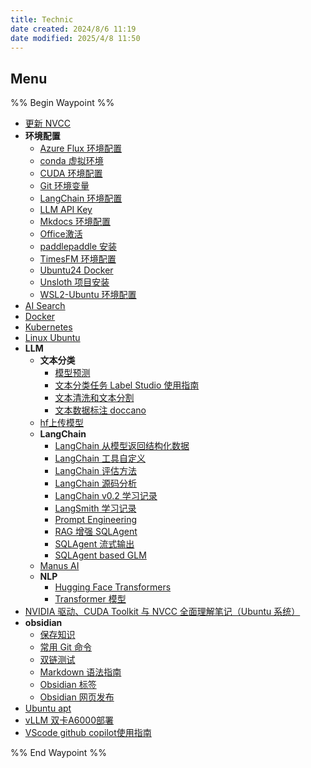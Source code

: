 ```yaml
---
title: Technic
date created: 2024/8/6 11:19
date modified: 2025/4/8 11:50
---
```

## Menu

%% Begin Waypoint %%

- [更新 NVCC](./%E6%9B%B4%E6%96%B0%20NVCC.md)
- **环境配置**
	- [Azure Flux 环境配置](./%E7%8E%AF%E5%A2%83%E9%85%8D%E7%BD%AE/Azure%20Flux%20%E7%8E%AF%E5%A2%83%E9%85%8D%E7%BD%AE.md)
	- [conda 虚拟环境](./%E7%8E%AF%E5%A2%83%E9%85%8D%E7%BD%AE/conda%20%E8%99%9A%E6%8B%9F%E7%8E%AF%E5%A2%83.md)
	- [CUDA 环境配置](./%E7%8E%AF%E5%A2%83%E9%85%8D%E7%BD%AE/CUDA%20%E7%8E%AF%E5%A2%83%E9%85%8D%E7%BD%AE.md)
	- [Git 环境变量](./%E7%8E%AF%E5%A2%83%E9%85%8D%E7%BD%AE/Git%20%E7%8E%AF%E5%A2%83%E5%8F%98%E9%87%8F.md)
	- [LangChain 环境配置](./%E7%8E%AF%E5%A2%83%E9%85%8D%E7%BD%AE/LangChain%20%E7%8E%AF%E5%A2%83%E9%85%8D%E7%BD%AE.md)
	- [LLM API Key](./%E7%8E%AF%E5%A2%83%E9%85%8D%E7%BD%AE/LLM%20API%20Key.md)
	- [Mkdocs 环境配置](./%E7%8E%AF%E5%A2%83%E9%85%8D%E7%BD%AE/Mkdocs%20%E7%8E%AF%E5%A2%83%E9%85%8D%E7%BD%AE.md)
	- [Office激活](./%E7%8E%AF%E5%A2%83%E9%85%8D%E7%BD%AE/Office%E6%BF%80%E6%B4%BB.md)
	- [paddlepaddle 安装](./%E7%8E%AF%E5%A2%83%E9%85%8D%E7%BD%AE/paddlepaddle%20%E5%AE%89%E8%A3%85.md)
	- [TimesFM 环境配置](./%E7%8E%AF%E5%A2%83%E9%85%8D%E7%BD%AE/TimesFM%20%E7%8E%AF%E5%A2%83%E9%85%8D%E7%BD%AE.md)
	- [Ubuntu24 Docker](./%E7%8E%AF%E5%A2%83%E9%85%8D%E7%BD%AE/Ubuntu24%20Docker.md)
	- [Unsloth 项目安装](./%E7%8E%AF%E5%A2%83%E9%85%8D%E7%BD%AE/Unsloth%20%E9%A1%B9%E7%9B%AE%E5%AE%89%E8%A3%85.md)
	- [WSL2-Ubuntu 环境配置](./%E7%8E%AF%E5%A2%83%E9%85%8D%E7%BD%AE/WSL2-Ubuntu%20%E7%8E%AF%E5%A2%83%E9%85%8D%E7%BD%AE.md)
- [AI Search](./AI%20Search.md)
- [Docker](./Docker.md)
- [Kubernetes](./Kubernetes.md)
- [Linux Ubuntu](./Linux%20Ubuntu.md)
- **LLM**
	- **文本分类**
		- [模型预测](./LLM/%E6%96%87%E6%9C%AC%E5%88%86%E7%B1%BB/%E6%A8%A1%E5%9E%8B%E9%A2%84%E6%B5%8B.md)
		- [文本分类任务 Label Studio 使用指南](./LLM/%E6%96%87%E6%9C%AC%E5%88%86%E7%B1%BB/%E6%96%87%E6%9C%AC%E5%88%86%E7%B1%BB%E4%BB%BB%E5%8A%A1%20Label%20Studio%20%E4%BD%BF%E7%94%A8%E6%8C%87%E5%8D%97.md)
		- [文本清洗和文本分割](./LLM/%E6%96%87%E6%9C%AC%E5%88%86%E7%B1%BB/%E6%96%87%E6%9C%AC%E6%B8%85%E6%B4%97%E5%92%8C%E6%96%87%E6%9C%AC%E5%88%86%E5%89%B2.md)
		- [文本数据标注 doccano](./LLM/%E6%96%87%E6%9C%AC%E5%88%86%E7%B1%BB/%E6%96%87%E6%9C%AC%E6%95%B0%E6%8D%AE%E6%A0%87%E6%B3%A8%20doccano.md)
	- [hf上传模型](./LLM/hf%E4%B8%8A%E4%BC%A0%E6%A8%A1%E5%9E%8B.md)
	- **LangChain**
		- [LangChain 从模型返回结构化数据](./LLM/LangChain/LangChain%20%E4%BB%8E%E6%A8%A1%E5%9E%8B%E8%BF%94%E5%9B%9E%E7%BB%93%E6%9E%84%E5%8C%96%E6%95%B0%E6%8D%AE.md)
		- [LangChain 工具自定义](./LLM/LangChain/LangChain%20%E5%B7%A5%E5%85%B7%E8%87%AA%E5%AE%9A%E4%B9%89.md)
		- [LangChain 评估方法](./LLM/LangChain/LangChain%20%E8%AF%84%E4%BC%B0%E6%96%B9%E6%B3%95.md)
		- [LangChain 源码分析](./LLM/LangChain/LangChain%20%E6%BA%90%E7%A0%81%E5%88%86%E6%9E%90.md)
		- [LangChain v0.2 学习记录](./LLM/LangChain/LangChain%20v0.2%20%E5%AD%A6%E4%B9%A0%E8%AE%B0%E5%BD%95.md)
		- [LangSmith 学习记录](./LLM/LangChain/LangSmith%20%E5%AD%A6%E4%B9%A0%E8%AE%B0%E5%BD%95.md)
		- [Prompt Engineering](./LLM/LangChain/Prompt%20Engineering.md)
		- [RAG 增强 SQLAgent](./LLM/LangChain/RAG%20%E5%A2%9E%E5%BC%BA%20SQLAgent.md)
		- [SQLAgent 流式输出](./LLM/LangChain/SQLAgent%20%E6%B5%81%E5%BC%8F%E8%BE%93%E5%87%BA.md)
		- [SQLAgent based GLM](./LLM/LangChain/SQLAgent%20based%20GLM.md)
	- [Manus AI](./LLM/Manus%20AI.md)
	- **NLP**
		- [Hugging Face Transformers](./LLM/NLP/Hugging%20Face%20Transformers.md)
		- [Transformer 模型](./LLM/NLP/Transformer%20%E6%A8%A1%E5%9E%8B.md)
- [NVIDIA 驱动、CUDA Toolkit 与 NVCC 全面理解笔记（Ubuntu 系统）](./NVIDIA%20%E9%A9%B1%E5%8A%A8%E3%80%81CUDA%20Toolkit%20%E4%B8%8E%20NVCC%20%E5%85%A8%E9%9D%A2%E7%90%86%E8%A7%A3%E7%AC%94%E8%AE%B0%EF%BC%88Ubuntu%20%E7%B3%BB%E7%BB%9F%EF%BC%89.md)
- **obsidian**
	- [保存知识](./obsidian/%E4%BF%9D%E5%AD%98%E7%9F%A5%E8%AF%86.md)
	- [常用 Git 命令](./obsidian/%E5%B8%B8%E7%94%A8%20Git%20%E5%91%BD%E4%BB%A4.md)
	- [双链测试](./obsidian/%E5%8F%8C%E9%93%BE%E6%B5%8B%E8%AF%95.md)
	- [Markdown 语法指南](./obsidian/Markdown%20%E8%AF%AD%E6%B3%95%E6%8C%87%E5%8D%97.md)
	- [Obsidian 标签](./obsidian/Obsidian%20%E6%A0%87%E7%AD%BE.md)
	- [Obsidian 网页发布](./obsidian/Obsidian%20%E7%BD%91%E9%A1%B5%E5%8F%91%E5%B8%83.md)
- [Ubuntu apt](./Ubuntu%20apt.md)
- [vLLM 双卡A6000部署](./vLLM%20%E5%8F%8C%E5%8D%A1A6000%E9%83%A8%E7%BD%B2.md)
- [VScode github copilot使用指南](./VScode%20github%20copilot%E4%BD%BF%E7%94%A8%E6%8C%87%E5%8D%97.md)

%% End Waypoint %%